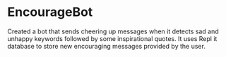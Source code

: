 # EncourageBot
Created a bot that sends cheering up messages when it detects sad and unhappy keywords followed by some inspirational quotes. 
It uses Repl it database to store new encouraging messages provided by the user.
